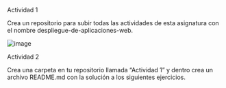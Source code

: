 Actividad 1

Crea un repositorio para subir todas las actividades de esta asignatura con el
nombre despliegue-de-aplicaciones-web.


![image](https://github.com/StefanoNegroni/despliegue-de-aplicaciones-web/assets/144775884/01ccdf68-b73d-402c-a5ae-576b73473de6)


Actividad 2

Crea una carpeta en tu repositorio llamada “Actividad 1” y dentro crea un archivo
README.md con la solución a los siguientes ejercicios.
